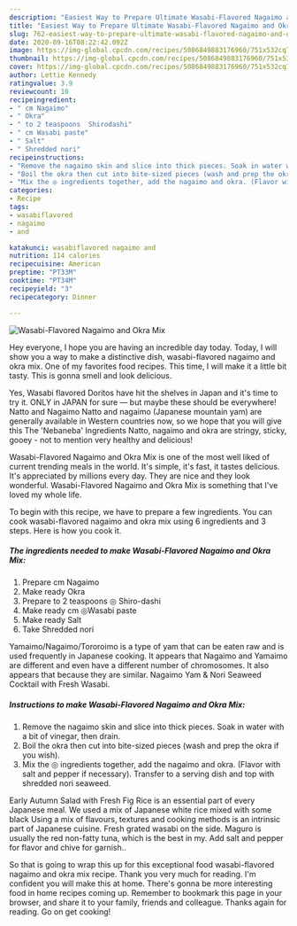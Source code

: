 ```yaml
---
description: "Easiest Way to Prepare Ultimate Wasabi-Flavored Nagaimo and Okra Mix"
title: "Easiest Way to Prepare Ultimate Wasabi-Flavored Nagaimo and Okra Mix"
slug: 762-easiest-way-to-prepare-ultimate-wasabi-flavored-nagaimo-and-okra-mix
date: 2020-09-16T08:22:42.092Z
image: https://img-global.cpcdn.com/recipes/5086849883176960/751x532cq70/wasabi-flavored-nagaimo-and-okra-mix-recipe-main-photo.jpg
thumbnail: https://img-global.cpcdn.com/recipes/5086849883176960/751x532cq70/wasabi-flavored-nagaimo-and-okra-mix-recipe-main-photo.jpg
cover: https://img-global.cpcdn.com/recipes/5086849883176960/751x532cq70/wasabi-flavored-nagaimo-and-okra-mix-recipe-main-photo.jpg
author: Lettie Kennedy
ratingvalue: 3.9
reviewcount: 10
recipeingredient:
- " cm Nagaimo"
- " Okra"
- " to 2 teaspoons  Shirodashi"
- " cm Wasabi paste"
- " Salt"
- " Shredded nori"
recipeinstructions:
- "Remove the nagaimo skin and slice into thick pieces. Soak in water with a bit of vinegar, then drain."
- "Boil the okra then cut into bite-sized pieces (wash and prep the okra if you wish)."
- "Mix the ◎ ingredients together, add the nagaimo and okra. (Flavor with salt and pepper if necessary). Transfer to a serving dish and top with shredded nori seaweed."
categories:
- Recipe
tags:
- wasabiflavored
- nagaimo
- and

katakunci: wasabiflavored nagaimo and 
nutrition: 114 calories
recipecuisine: American
preptime: "PT33M"
cooktime: "PT34M"
recipeyield: "3"
recipecategory: Dinner

---
```



![Wasabi-Flavored Nagaimo and Okra Mix](https://img-global.cpcdn.com/recipes/5086849883176960/751x532cq70/wasabi-flavored-nagaimo-and-okra-mix-recipe-main-photo.jpg)

Hey everyone, I hope you are having an incredible day today. Today, I will show you a way to make a distinctive dish, wasabi-flavored nagaimo and okra mix. One of my favorites food recipes. This time, I will make it a little bit tasty. This is gonna smell and look delicious.

Yes, Wasabi flavored Doritos have hit the shelves in Japan and it&#39;s time to try it. ONLY in JAPAN for sure — but maybe these should be everywhere! Natto and Nagaimo Natto and nagaimo (Japanese mountain yam) are generally available in Western countries now, so we hope that you will give this The &#39;Nebaneba&#39; Ingredients Natto, nagaimo and okra are stringy, sticky, gooey - not to mention very healthy and delicious!

Wasabi-Flavored Nagaimo and Okra Mix is one of the most well liked of current trending meals in the world. It's simple, it's fast, it tastes delicious. It's appreciated by millions every day. They are nice and they look wonderful. Wasabi-Flavored Nagaimo and Okra Mix is something that I've loved my whole life.


To begin with this recipe, we have to prepare a few ingredients. You can cook wasabi-flavored nagaimo and okra mix using 6 ingredients and 3 steps. Here is how you cook it.

<!--inarticleads1-->

##### The ingredients needed to make Wasabi-Flavored Nagaimo and Okra Mix:

1. Prepare  cm Nagaimo
1. Make ready  Okra
1. Prepare  to 2 teaspoons ◎ Shiro-dashi
1. Make ready  cm ◎Wasabi paste
1. Make ready  Salt
1. Take  Shredded nori


Yamaimo/Nagaimo/Tororoimo is a type of yam that can be eaten raw and is used frequently in Japanese cooking. It appears that Nagaimo and Yamaimo are different and even have a different number of chromosomes. It also appears that because they are similar. Nagaimo Yam &amp; Nori Seaweed Cocktail with Fresh Wasabi. 

<!--inarticleads2-->

##### Instructions to make Wasabi-Flavored Nagaimo and Okra Mix:

1. Remove the nagaimo skin and slice into thick pieces. Soak in water with a bit of vinegar, then drain.
1. Boil the okra then cut into bite-sized pieces (wash and prep the okra if you wish).
1. Mix the ◎ ingredients together, add the nagaimo and okra. (Flavor with salt and pepper if necessary). Transfer to a serving dish and top with shredded nori seaweed.


Early Autumn Salad with Fresh Fig Rice is an essential part of every Japanese meal. We used a mix of Japanese white rice mixed with some black Using a mix of flavours, textures and cooking methods is an intrinsic part of Japanese cuisine. Fresh grated wasabi on the side. Maguro is usually the red non-fatty tuna, which is the best in my. Add salt and pepper for flavor and chive for garnish.. 

So that is going to wrap this up for this exceptional food wasabi-flavored nagaimo and okra mix recipe. Thank you very much for reading. I'm confident you will make this at home. There's gonna be more interesting food in home recipes coming up. Remember to bookmark this page in your browser, and share it to your family, friends and colleague. Thanks again for reading. Go on get cooking!
